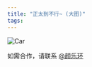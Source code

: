 ```yaml
---
title: "正太到不行~ (大图)"
tags:
---
```



![Car](http://pic.yupoo.com/wsyanligang_v/CRbeVLHq/3JJtY.png "小正太")

如需合作，请联系 [@颜乐环](http://www.weibo.com/u/1825090347)
